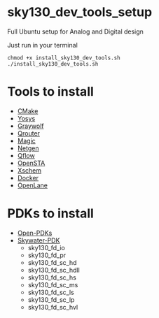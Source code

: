 # sky130_dev_tools_setup
Full Ubuntu setup for Analog and Digital design

Just run in your terminal

```
chmod +x install_sky130_dev_tools.sh
./install_sky130_dev_tools.sh
```
# Tools to install

- [CMake](https://github.com/Kitware/CMake)
- [Yosys](https://github.com/YosysHQ/yosys)
- [Graywolf](https://github.com/rubund/graywolf)
- [Qrouter](http://opencircuitdesign.com/qrouter)
- [Magic](http://opencircuitdesign.com/magic)
- [Netgen](http://opencircuitdesign.com/netgen)
- [Qflow](http://opencircuitdesign.com/qflow)
- [OpenSTA](https://github.com/The-OpenROAD-Project/OpenSTA)
- [Xschem](https://github.com/StefanSchippers/xschem)
- [Docker](https://www.docker.com)
- [OpenLane](https://github.com/efabless/openlane)

# PDKs to install
- [Open-PDKs](https://github.com/RTimothyEdwards/open_pdks)
- [Skywater-PDK](https://github.com/google/skywater-pdk)
    - sky130_fd_io
    - sky130_fd_pr
    - sky130_fd_sc_hd
    - sky130_fd_sc_hdll
    - sky130_fd_sc_hs
    - sky130_fd_sc_ms
    - sky130_fd_sc_ls
    - sky130_fd_sc_lp
    - sky130_fd_sc_hvl
